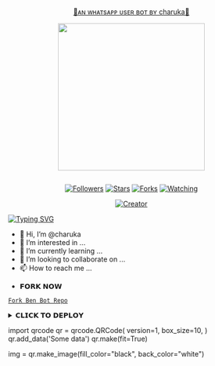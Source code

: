 
<p align="center"> 
<u>💖ᴀɴ ᴡʜᴀᴛsᴀᴘᴘ ᴜsᴇʀ ʙᴏᴛ ʙʏ charuka💖</u>
</p>
<p align="center">  <img src="https://i.ibb.co/YBrD0Np/IMG-20230918-142457.jpg" width="300" height="300"/>
</p>

<p align="center">
  <a href="#"><img src="http://readme-typing-svg.herokuapp.com?color=d1fa02&center=true&vCenter=true&multiline=false&lines=QUEEN+BEN+WHATSAPP+BOT" alt="">
</p>
    <p align="center">
<p>
<p align="center">
<a href="https://github.com/alonesaja1?tab=followers"><img title="Followers" src="https://img.shields.io/github/followers/AlipBot?color=green&style=flat-square"></a>
<a href="https://github.com/alonesaja1/Queen-Ben-Md-/stargazers/"><img title="Stars" src="https://img.shields.io/github/stars/alonesaja1/Queen-Ben-MD?color=white&style=flat-square"></a>
<a href="https://github.com/alonesaja1/Queen-Ben-Md/network/members"><img title="Forks" src="https://img.shields.io/github/forks/alonesaja1/Queen-Ben-MD?color=yellow&style=flat-square"></a>
<a href="https://github.com/alonesaja1/Queen-Ben-Md/watchers"><img title="Watching" src="https://img.shields.io/github/watchers/alonesaja1/Queen-Ben-MD?label=Watchers&color=red&style=flat-square"></a>
  
</p>
<p align="center">
<a href="#"><img title="Creator" src="https://img.shields.io/badge/Creator-Mr charuka-red.svg?style=for-the-badge&logo=github"></a>

[![Typing SVG](https://readme-typing-svg.demolab.com?font=Fira+Code&pause=1000&width=435&lines=Welcome+to+Queen-Ben-Whatsap-bot+;Create+by+mr+charuka)](https://git.io/typing-svg)

- 👋 Hi, I’m @charuka
- 👀 I’m interested in ...
- 🌱 I’m currently learning ...
- 💞️ I’m looking to collaborate on ...
- 📫 How to reach me ...

<!---
alonesaja1/alonesaja1 is a ✨ special ✨ repository because its `README.md` (this file) appears on your GitHub profile.
You can click the Preview link to take a look at your changes.
--->

* 𝗙𝗢𝗥𝗞 𝗡𝗢𝗪


[`Fork Ben Bot Repo`](https://github.com/alonesaja1/Queen-ben-md/fork)







<details>
<summary>𝗖𝗟𝗜𝗖𝗞 𝗧𝗢 𝗗𝗘𝗣𝗟𝗢𝗬</summary>


[`Deploy on Railway`](https://railway.app?referralCode=jDDNQq)

[`Deploy on Koyeb`](https://app.koyeb.com/)

[`Deploy on Mogenius`](https://studio.mogenius.com/)

[`Deploy on heroku`](https://heroku.com/deploy?template=https://github.com/alonesaja1/Queen-Ben-MD-V2)

[`Deploy on Replit`](https://replit.com)

[`Deploy on Uffizzi`](https://www.uffizzi.com/)
</details>

import qrcode
qr = qrcode.QRCode(
    version=1,
    box_size=10,
)
qr.add_data('Some data')
qr.make(fit=True)

img = qr.make_image(fill_color="black", back_color="white")
